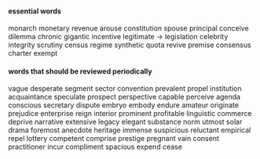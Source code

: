 #### essential words
monarch monetary revenue arouse constitution spouse principal conceive dilemma chronic gigantic incentive legitimate -> legislation  celebrity integrity scrutiny census regime synthetic quota revive premise consensus charter exempt 

#### words that should be reviewed periodically
vague desperate segment sector convention prevalent propel institution acquaintance  speculate prospect perspective capable perceive agenda conscious secretary dispute embryo embody endure amateur originate prejudice enterprise reign interior prominent profitable linguistic commerce deprive narrative extensive legacy elegant substance norm utmost solar drama foremost anecdote  heritage immense suspicious reluctant empirical repel lottery competent comprise prestige pregnant vain consent practitioner incur compliment spacious expend cease